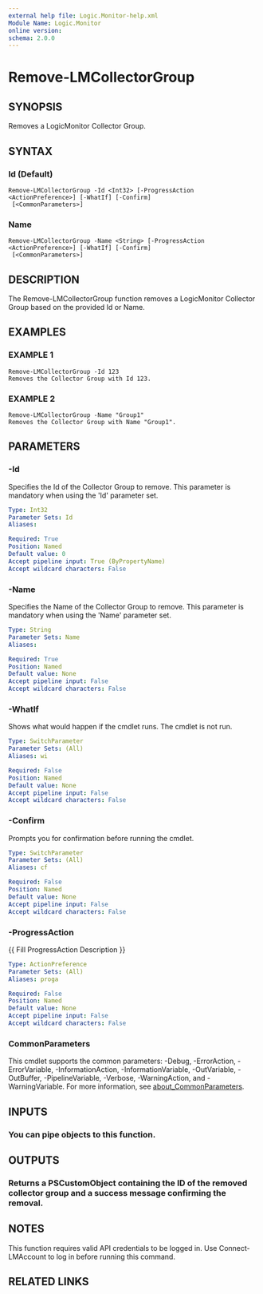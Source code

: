 ```yaml
---
external help file: Logic.Monitor-help.xml
Module Name: Logic.Monitor
online version:
schema: 2.0.0
---
```


# Remove-LMCollectorGroup

## SYNOPSIS
Removes a LogicMonitor Collector Group.

## SYNTAX

### Id (Default)
```
Remove-LMCollectorGroup -Id <Int32> [-ProgressAction <ActionPreference>] [-WhatIf] [-Confirm]
 [<CommonParameters>]
```

### Name
```
Remove-LMCollectorGroup -Name <String> [-ProgressAction <ActionPreference>] [-WhatIf] [-Confirm]
 [<CommonParameters>]
```

## DESCRIPTION
The Remove-LMCollectorGroup function removes a LogicMonitor Collector Group based on the provided Id or Name.

## EXAMPLES

### EXAMPLE 1
```
Remove-LMCollectorGroup -Id 123
Removes the Collector Group with Id 123.
```

### EXAMPLE 2
```
Remove-LMCollectorGroup -Name "Group1"
Removes the Collector Group with Name "Group1".
```

## PARAMETERS

### -Id
Specifies the Id of the Collector Group to remove.
This parameter is mandatory when using the 'Id' parameter set.

```yaml
Type: Int32
Parameter Sets: Id
Aliases:

Required: True
Position: Named
Default value: 0
Accept pipeline input: True (ByPropertyName)
Accept wildcard characters: False
```

### -Name
Specifies the Name of the Collector Group to remove.
This parameter is mandatory when using the 'Name' parameter set.

```yaml
Type: String
Parameter Sets: Name
Aliases:

Required: True
Position: Named
Default value: None
Accept pipeline input: False
Accept wildcard characters: False
```

### -WhatIf
Shows what would happen if the cmdlet runs.
The cmdlet is not run.

```yaml
Type: SwitchParameter
Parameter Sets: (All)
Aliases: wi

Required: False
Position: Named
Default value: None
Accept pipeline input: False
Accept wildcard characters: False
```

### -Confirm
Prompts you for confirmation before running the cmdlet.

```yaml
Type: SwitchParameter
Parameter Sets: (All)
Aliases: cf

Required: False
Position: Named
Default value: None
Accept pipeline input: False
Accept wildcard characters: False
```

### -ProgressAction
{{ Fill ProgressAction Description }}

```yaml
Type: ActionPreference
Parameter Sets: (All)
Aliases: proga

Required: False
Position: Named
Default value: None
Accept pipeline input: False
Accept wildcard characters: False
```

### CommonParameters
This cmdlet supports the common parameters: -Debug, -ErrorAction, -ErrorVariable, -InformationAction, -InformationVariable, -OutVariable, -OutBuffer, -PipelineVariable, -Verbose, -WarningAction, and -WarningVariable. For more information, see [about_CommonParameters](http://go.microsoft.com/fwlink/?LinkID=113216).

## INPUTS

### You can pipe objects to this function.
## OUTPUTS

### Returns a PSCustomObject containing the ID of the removed collector group and a success message confirming the removal.
## NOTES
This function requires valid API credentials to be logged in.
Use Connect-LMAccount to log in before running this command.

## RELATED LINKS
